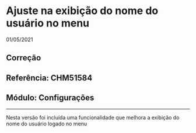 # Ajuste na exibição do nome do usuário no menu
01/05/2021
## Correção
## Referência: CHM51584
## Módulo: Configurações
***

Nesta versão foi incluída uma funcionalidade que melhora a exibição do nome do usuário logado no menu